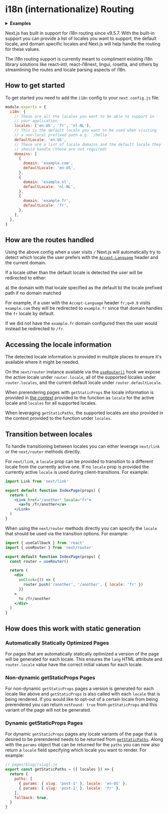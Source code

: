 # i18n (internationalize) Routing

<details>
  <summary><b>Examples</b></summary>
  <ul>
    <li><a href="https://github.com/vercel/next.js/tree/canary/examples/i18n-routing">i18n routing</a></li>
  </ul>
</details>

Next.js has built in support for i18n routing since v9.5.7. With the built-in support you can provide a list of locales you want to support, the default locale, and domain specific locales and Next.js will help handle the routing for these values.

The i18n routing support is currently meant to compliment existing i18n library solutions like react-intl, react-i18next, lingui, rosetta, and others by streamlining the routes and locale parsing aspects of i18n.

## How to get started

To get started you need to add the `i18n` config to your `next.config.js` file.

```js
module.exports = {
  i18n: {
    // These are all the locales you want to be able to support in
    // your application
    locales: ['en-US', 'fr', 'nl-NL'],
    // This is the default locale you want to be used when visiting
    // a non-local prefixed path e.g. `/hello`
    defaultLocale: 'en-US',
    // These are a list of locale domains and the default locale they
    // should handle (these are not required)
    domains: [
      {
        domain: 'example.com',
        defaultLocale: 'en-US',
      },
      {
        domain: 'example.nl',
        defaultLocale: 'nl-NL',
      },
      {
        domain: 'example.fr',
        defaultLocale: 'fr',
      },
    ],
  },
}
```

## How are the routes handled

Using the above config when a user visits `/` Next.js will automatically try to detect which locale the user prefers with the [`Accept-Language`](https://developer.mozilla.org/en-US/docs/Web/HTTP/Headers/Accept-Language) header and the current domain.

If a locale other than the default locale is detected the user will be redirected to either:

a) the domain with that locale specified as the default
b) the locale prefixed path if no domain matched

For example, if a user with the `Accept-Language` header `fr;q=0.9` visits `example.com` they will be redirected to `example.fr` since that domain handles the `fr` locale by default.

If we did not have the `example.fr` domain configured then the user would instead be redirected to `/fr`.

## Accessing the locale information

The detected locale information is provided in multiple places to ensure it's available where it might be needed.

On the `next/router` instance available via the [`useRouter()`](https://nextjs.org/docs/api-reference/next/router#userouter) hook we expose the active locale under `router.locale`, all of the supported locales under `router.locales`, and the current default locale under `router.defaultLocale`.

When prerendering pages with `getStaticProps` the locale information is provided in [the context](https://nextjs.org/docs/basic-features/data-fetching#getstaticprops-static-generation) provided to the function as `locale` for the active locale and `locales` for all supported locales.

When leveraging `getStaticPaths`, the supported locales are also provided in the context provided to the function under `locales`.

## Transition between locales

To handle transitioning between locales you can either leverage `next/link` or the `next/router` methods directly.

For `next/link`, a `locale` prop can be provided to transition to a different locale from the currently active one. If no `locale` prop is provided the currently active `locale` is used during client-transitions. For example:

```jsx
import Link from 'next/link'

export default function IndexPage(props) {
  return (
    <Link href="/another" locale="fr">
      <a>To /fr/another</a>
    </Link>
  )
}
```

When using the `next/router` methods directly you can specify the `locale` that should be used via the transition options. For example:

```jsx
import { useCallback } from 'react'
import { useRouter } from 'next/router'

export default function IndexPage(props) {
  const router = useRouter()

  return (
    <div
      onClick={() => {
        router.push('/another', '/another', { locale: 'fr' })
      }}
    >
      to /fr/another
    </div>
  )
}
```

## How does this work with static generation

### Automatically Statically Optimized Pages

For pages that are automatically statically optimized a version of the page will be generated for each locale. This ensures the `lang` HTML attribute and `router.locale` value have the correct initial values for each locale.

### Non-dynamic getStaticProps Pages

For non-dynamic `getStaticProps` pages a version is generated for each locale like above and `getStaticProps` is also called with each `locale` that is being rendered. If you would like to opt-out of a certain locale from being prerendered you can return `notFound: true` from `getStaticProps` and this variant of the page will not be generated.

### Dynamic getStaticProps Pages

For dynamic `getStaticProps` pages any locale variants of the page that is desired to be prerendered needs to be returned from [`getStaticPaths`](/docs/basic-features/data-fetching#getstaticpaths-static-generation). Along with the `params` object that can be returned for the `paths` you can now also return a `locale` field specifying which locale you want to render. For example:

```js
// pages/blog/[slug].js
export const getStaticPaths = ({ locales }) => {
  return {
    paths: [
      { params: { slug: 'post-1' }, locale: 'en-US' },
      { params: { slug: 'post-1' }, locale: 'fr' },
    ],
    fallback: true,
  }
}
```
